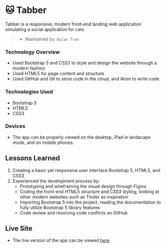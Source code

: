 # 🐱 Tabber

Tabber is a responsive, modern front-end landing web application simulating a social application for cats

> * Maintained by: `Dylan Tran`

### Technology Overview

* Used Bootstrap 5 and CSS3 to style and design the website through a modern fashion
* Used HTML5 for page content and structure
* Used GitHub and Git to store code in the cloud, and Atom to write code


### Technologies Used

* Bootstrap 5
* HTML5
* CSS3

### Devices
* The app can be properly viewed on the desktop, iPad in landscape mode, and on mobile phones.

## Lessons Learned
  1. Creating a basic yet responsive user interface Bootstrap 5, HTML5, and CSS3
  2. Experienced the development process by:
     * Prototyping and wireframing the visual design through Figma
     * Coding the front-end HTML5 structure and CSS3 styling, looking at other modern websites such as Tinder as inspiration
     * Importing Bootstrap 5 into the project, reading the documentation to fully utilize Bootstrap 5 library features
     * Code review and resolving code conflicts on GitHub

## Live Site
* The live version of the app can be viewed [here](https://dyl-tran.github.io/Tabber/).
